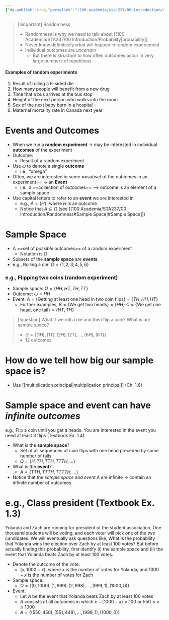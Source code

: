 ```yaml
---
{"dg-publish":true,"permalink":"/100-academia/sta-237/00-introduction/randomness/","tags":["university","#lecture","#note","#stats"],"created":"2024-09-05T10:31:11.851-04:00","updated":"2024-09-08T16:29:28.852-04:00"}
---
```


> [!important] Randomness
> - Randomness is why we need to talk about [[100 Academia/STA237/00 Introduction/Probability\|probability]]
> - Never know definitively what will happen in random experiement
> - Individual outcomes are *uncertain*
>     - But there is *structure* to how often outcomes occur in very large numbers of repetitions

#### Examples of random experiments

1. Result of rolling a 6-sided die
2. How many people will benefit from a new drug
3. Time that a bus arrives at the bus stop
4. Height of the next person who walks into the room
5. Sex of the next baby born in a hospital
6. Maternal mortality rate in Canada next year
# Events and Outcomes

- When we run a **random experiment** → may be interested in individual **outcomes** of the experiment
- Outcome:
    - Result of a random experiment
- Use $\omega$ to denote a single **outcome**
    - i.e., “omega”
- Often, we are interested in some ==*subset* of the outcomes in an experiment== → an **Event**
    - i.e., a ==collection of outcomes== $\implies$ outcome is an element of a sample space
- Use capital letters to refer to an **event** we are interested in
    - e.g., $A = \{H\}$, where $H$ is an outcome
    - Notice that $A \subseteq \Omega$  (see [[100 Academia/STA237/00 Introduction/Randomness#Sample Space\|#Sample Space]])

# Sample Space

- A ==set of *possible* outcomes== of a random experiment
    - Notation is $\Omega$
- Subsets of the **sample space** are **events**
- e.g., Rolling a die: $\Omega = \{1,2,3,4,5,6\}$

### e.g., Flipping two coins (random experiment)

- Sample space: $\Omega = \{ HH, HT, TH, TT \}$
- Outcome: $\omega = HH$
- Event: $A = \{ \text{Getting at least one head in two coin flips} \} =  \{ TH, HH, HT \}$
    - Further examples, 
      $B = \{\text{We get two heads}\} = \{HH\}$
      $C = \{ \text{We get one head, one tail} \} = \{HT, TH\}$

> [!question] What if we roll a die and then flip a coin? What is our sample space?
> - $\Omega = \{ (1H), (1T), (2H), (2T), ..., (6H), (6T) \}$
> - 12 outcomes

# How do we tell how big our sample space is?

- Use [[multiplication principal\|multiplication principal]] (Ch. 1.6)
# Sample space and event can have *infinite outcomes*

e.g., Flip a coin until you get a heads. You are interested in the event you need at least 3 flips (Textbook Ex. 1.4)

- What is the **sample space**?
    - Set of all sequences of coin flips with one head preceded by some number of tails
    - $\Omega = \{H, TH, TTH, TTTH, ... \}$
- What is the **event**?
    - $A = \{TTH, TTTH, TTTTH, ...\}$
- Notice that the *sample space* and *event $A$* are infinite → contain an infinite number of outcomes

# e.g., Class president (Textbook Ex. 1.3)

Yolanda and Zach are running for president of the student association. One thousand students will be voting, and each voter will pick one of the two candidates. We will eventually ask questions like, What is the probability that Yolanda wins the election over Zach by at least 100 votes? But before actually finding this probability, first identify (i) the sample space and (ii) the event that Yolanda beats Zach by at least 100 votes.

- Denote the outcome of the vote:
    - $(x, 1000-x)$, where $x$ is the number of votes for Yolanda, and $1000-x$ is the number of votes for Zach
- Sample space:
    - $\Omega = \{(0, 1000), (1,999), (2,998), ..., (999,1), (1000,0)\}$
- Event:
    - Let $A$ be the event that Yolanda beats Zach by at least 100 votes
    - $A$ consists of all outcomes in which $x-(1000-x) \geq 100$ or $550 \leq x \leq 1000$
    - $A = \{(550, 450), (551, 449), ..., (999, 1), (1000, 0)\}$

